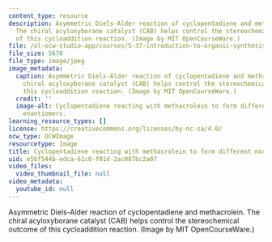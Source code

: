 ```yaml
---
content_type: resource
description: Asymmetric Diels-Alder reaction of cyclopentadiene and methacrolein.
  The chiral acyloxyborane catalyst (CAB) helps control the stereochemical outcome
  of this cycloaddition reaction. (Image by MIT OpenCourseWare.)
file: /ol-ocw-studio-app/courses/5-37-introduction-to-organic-synthesis-laboratory-spring-2009/e5bf544bedca61c0f01d2ac087bc2a07_5-37s09-th.jpg
file_size: 5678
file_type: image/jpeg
image_metadata:
  caption: Asymmetric Diels-Alder reaction of cyclopentadiene and methacrolein. The
    chiral acyloxyborane catalyst (CAB) helps control the stereochemical outcome of
    this cycloaddition reaction. (Image by MIT OpenCourseWare.)
  credit: ''
  image-alt: Cyclopentadiene reacting with methacrolein to form different norbornene
    enantiomers.
learning_resource_types: []
license: https://creativecommons.org/licenses/by-nc-sa/4.0/
ocw_type: OCWImage
resourcetype: Image
title: Cyclopentadiene reacting with methacrolein to form different norbornene enantiomers
uid: e5bf544b-edca-61c0-f01d-2ac087bc2a07
video_files:
  video_thumbnail_file: null
video_metadata:
  youtube_id: null
---
```

Asymmetric Diels-Alder reaction of cyclopentadiene and methacrolein. The chiral acyloxyborane catalyst (CAB) helps control the stereochemical outcome of this cycloaddition reaction. (Image by MIT OpenCourseWare.)